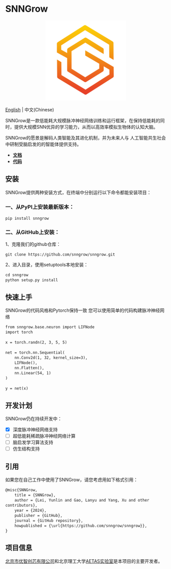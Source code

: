 # SNNGrow

<p align="center">
  	<img alt="SNNGrow" src="./docs/en/source/_static/logo.png" width=50%>
</p> 

[English](./README.md) | 中文(Chinese)

SNNGrow是一款低能耗大规模脉冲神经网络训练和运行框架，在保持低能耗的同时，提供大规模SNN优异的学习能力，从而以高效率模拟生物体的认知大脑。

SNNGrow的愿景是解码人类智能及其进化机制，并为未来人与 人工智能共生社会中研制受脑启发的的智能体提供支持。

- **[文档](https://snngrow.readthedocs.io/)**
- **[代码](https://github.com/snngrow/snngrow/)**

## 安装
SNNGrow提供两种安装方式，在终端中分别运行以下命令都能安装项目：
### 一、从PyPI上安装最新版本：
```
pip install snngrow
```
### 二、从GitHub上安装：
1、克隆我们的github仓库：
```
git clone https://github.com/snngrow/snngrow.git
```
2、进入目录，使用setuptools本地安装：
```
cd snngrow
python setup.py install
```

## 快速上手

SNNGrow的代码风格和Pytorch保持一致
您可以使用简单的代码构建脉冲神经网络
```
from snngrow.base.neuron import LIFNode
import torch

x = torch.randn(2, 3, 5, 5)

net = torch.nn.Sequential(
    nn.Conv2d(1, 32, kernel_size=3),
    LIFNode(),
    nn.Flatten(),
    nn.Linear(54, 1)
)

y = net(x)
```

## 开发计划

SNNGrow仍在持续开发中：
- [x] 深度脉冲神经网络支持
- [ ] 超低能耗稀疏脉冲神经网络计算
- [ ] 脑启发学习算法支持
- [ ] 仿生结构支持

## 引用

如果您在自己工作中使用了SNNGrow，请您考虑用如下格式引用：
```
@misc{SNNGrow,
    title = {SNNGrow},
    author = {Lei, Yunlin and Gao, Lanyu and Yang, Xu and other contributors},
    year = {2024},
    publisher = {GitHub},
    journal = {GitHub repository},
    howpublished = {\url{https://github.com/snngrow/snngrow}},
}
```
## 项目信息

[北京市优智创芯有限公司](https://www.utarn.com/w/home)和北京理工大学[AETAS实验室](https://www.aetasbit.com/)是本项目的主要开发者。
